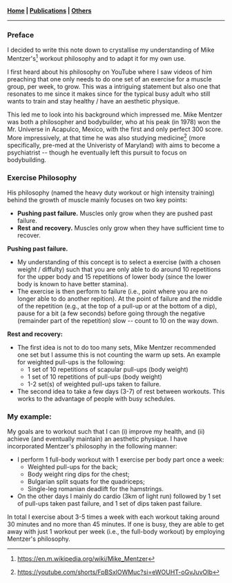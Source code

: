 **[Home](./) \| [Publications](./publications.html) \| [Others](./others.html)**

---

### Preface

I decided to write this note down to crystallise my understanding of Mike Mentzer's[^1] workout philosophy and to adapt it for my own use. 

I first heard about his philosophy on YouTube where I saw videos of him preaching that one only needs to do one set of an exercise for a muscle group, per week, to grow. This was a intriguing statement but also one that resonates to me since it makes since for the typical busy adult who still wants to train and stay healthy / have an aesthetic physique.

This led me to look into his background which impressed me. Mike Mentzer was both a philosopher and bodybuilder, who at his peak (in 1978) won the Mr. Universe in Acapulco, Mexico, with the first and only perfect 300 score. More impressively, at that time he was also studying medicine[^2] (more specifically, pre-med at the Univeristy of Maryland) with aims to become a psychiatrist -- though he eventually left this pursuit to focus on bodybuilding.

[^1]: https://en.m.wikipedia.org/wiki/Mike_Mentzer
[^2]: https://youtube.com/shorts/FpBSxlOWMuc?si=eWOUHT-oGvJuvOIb

### Exercise Philosophy

His philosophy (named the heavy duty workout or high intensity training) behind the growth of muscle mainly focuses on two key points:
- **Pushing past failure.** Muscles only grow when they are pushed past failure.
- **Rest and recovery.** Muscles only grow when they have sufficient time to recover.

**Pushing past failure.** 
- My understanding of this concept is to select a exercise (with a chosen weight / diffulty) such that you are only able to do around 10 repetitions for the upper body and 15 repetitions of lower body (since the lower body is known to have better stamina).
- The exercise is then perform to failure (i.e., point where you are no longer able to do another repition). At the point of failure and the middle of the repetition (e.g., at the top of a pull-up or at the bottom of a dip), pause for a bit (a few seconds) before going through the negative (remainder part of the repetition) slow -- count to 10 on the way down.

**Rest and recovery:** 
- The first idea is not to do too many sets, Mike Mentzer recommended one set but I assume this is not counting the warm up sets. An example for weighted pull-ups is the following:
    - 1 set of 10 repetitions of scapular pull-ups (body weight)
    - 1 set of 10 repetitions of pull-ups (body weight)
    - 1-2 set(s) of weighted pull-ups taken to failure.
- The second idea to take a few days (3-7) of rest between workouts. This works to the advantage of people with busy schedules.


### My example:
My goals are to workout such that I can (i) improve my health, and (ii) achieve (and eventually maintain) an aesthetic physique. I have incorporated Mentzer's philosophy in the following manner:
- I perform 1 full-body workout with 1 exercise per body part once a week:
    - Weighted pull-ups for the back;
    - Body weight ring dips for the chest;
    - Bulgarian split squats for the quadriceps;
    - Single-leg romanian deadlift for the hamstrings.
- On the other days I mainly do cardio (3km of light run) followed by 1 set of pull-ups taken past failure, and 1 set of dips taken past failure.

In total I exercise about 3-5 times a week with each workout taking around 30 minutes and no more than 45 minutes. If one is busy, they are able to get away with just 1 workout per week (i.e., the full-body workout) by employing Mentzer's philosophy.

